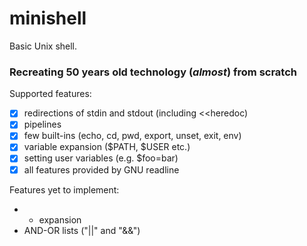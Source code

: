 # minishell
Basic Unix shell. 
### Recreating 50 years old technology (*almost*) from scratch
Supported features:
- [x] redirections of stdin and stdout (including <<heredoc)
- [x] pipelines
- [x] few built-ins (echo, cd, pwd, export, unset, exit, env)
- [x] variable expansion ($PATH, $USER etc.)
- [x] setting user variables (e.g. $foo=bar)
- [x] all features provided by GNU readline

Features yet to implement:
- * expansion
- AND-OR lists ("||" and "&&")
